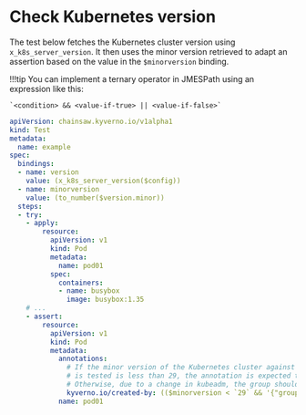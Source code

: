 # Check Kubernetes version

The test below fetches the Kubernetes cluster version using `x_k8s_server_version`.
It then uses the minor version retrieved to adapt an assertion based on the value in the `$minorversion` binding.

!!!tip
    You can implement a ternary operator in JMESPath using an expression like this:
    
    `<condition> && <value-if-true> || <value-if-false>`

```yaml
apiVersion: chainsaw.kyverno.io/v1alpha1
kind: Test
metadata:
  name: example
spec:
  bindings:
  - name: version
    value: (x_k8s_server_version($config))
  - name: minorversion
    value: (to_number($version.minor))
  steps:
  - try:
    - apply:
        resource:
          apiVersion: v1
          kind: Pod
          metadata:
            name: pod01
          spec:
            containers:
            - name: busybox
              image: busybox:1.35
    # ...
    - assert:
        resource:
          apiVersion: v1
          kind: Pod
          metadata:
            annotations:
              # If the minor version of the Kubernetes cluster against which this
              # is tested is less than 29, the annotation is expected to have the group 'system:masters' in it.
              # Otherwise, due to a change in kubeadm, the group should be 'kubeadm:cluster-admins'.
              kyverno.io/created-by: (($minorversion < `29` && '{"groups":["system:masters","system:authenticated"],"username":"kubernetes-admin"}') || '{"groups":["kubeadm:cluster-admins","system:authenticated"],"username":"kubernetes-admin"}')
            name: pod01
```